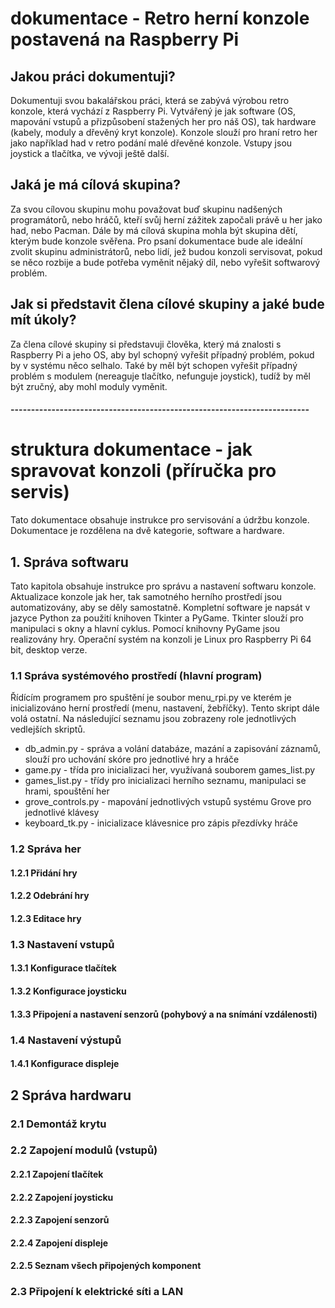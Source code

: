 # dokumentace - Retro herní konzole postavená na Raspberry Pi
## Jakou práci dokumentuji?
Dokumentuji svou bakalářskou práci, která se zabývá výrobou retro konzole, která vychází z Raspberry Pi. 
Vytvářený je jak software (OS, mapování vstupů a přizpůsobení stažených her pro náš OS), tak hardware (kabely, moduly a dřevěný kryt konzole).
Konzole slouží pro hraní retro her jako například had v retro podání malé dřevěné konzole. Vstupy jsou joystick a tlačítka, ve vývoji ještě další.

## Jaká je má cílová skupina?
Za svou cílovou skupinu mohu považovat buď skupinu nadšených programátorů, nebo hráčů, kteří svůj herní zážitek započali právě u her jako had, nebo Pacman.
Dále by má cílová skupina mohla být skupina dětí, kterým bude konzole svěřena. 
Pro psaní dokumentace bude ale ideální zvolit skupinu administrátorů, nebo lidí, jež budou konzoli servisovat, pokud se něco rozbije a bude potřeba vyměnit nějaký díl, nebo vyřešit softwarový problém.

## Jak si představit člena cílové skupiny a jaké bude mít úkoly?
Za člena cílové skupiny si představuji člověka, který má znalosti s Raspberry Pi a jeho OS, aby byl schopný vyřešit případný problém, pokud by v systému něco selhalo. Také by měl být schopen vyřešit případný problém s modulem (nereaguje tlačítko, nefunguje joystick), tudíž by měl být zručný, aby mohl moduly vyměnit.

#### -------------------------------------------------------------------------
# struktura dokumentace - jak spravovat konzoli (příručka pro servis)
Tato dokumentace obsahuje instrukce pro servisování a údržbu konzole. Dokumentace je rozdělena na dvě kategorie, software a hardware. 

## 1. Správa softwaru
Tato kapitola obsahuje instrukce pro správu a nastavení softwaru konzole. Aktualizace konzole jak her, tak samotného herního prostředí jsou automatizovány, aby se děly samostatně. Kompletní software je napsát v jazyce Python za použití knihoven Tkinter a PyGame. Tkinter slouží pro manipulaci s okny a hlavní cyklus. Pomocí knihovny PyGame jsou realizovány hry. Operační systém na konzoli je Linux pro Raspberry Pi 64 bit, desktop verze. 

### 1.1 Správa systémového prostředí (hlavní program)
Řídícím programem pro spuštění je soubor menu_rpi.py ve kterém je inicializováno herní prostředí (menu, nastavení, žebříčky). Tento skript dále volá ostatní. Na následující seznamu jsou zobrazeny role jednotlivých vedlejších skriptů.

- db_admin.py - správa a volání databáze, mazání a zapisování záznamů, slouží pro uchování skóre pro jednotlivé hry a hráče
- game.py - třída pro inicializaci her, využívaná souborem games_list.py
- games_list.py - třídy pro inicializaci herního seznamu, manipulaci se hrami, spouštění her
- grove_controls.py - mapování jednotlivých vstupů systému Grove pro jednotlivé klávesy
- keyboard_tk.py - inicializace klávesnice pro zápis přezdívky hráče


### 1.2 Správa her
#### 1.2.1 Přidání hry

#### 1.2.2 Odebrání hry

#### 1.2.3 Editace hry

### 1.3 Nastavení vstupů
#### 1.3.1 Konfigurace tlačítek

#### 1.3.2 Konfigurace joysticku

#### 1.3.3 Připojení a nastavení senzorů (pohybový a na snímání vzdálenosti)

### 1.4 Nastavení výstupů

#### 1.4.1 Konfigurace displeje

## 2 Správa hardwaru

### 2.1 Demontáž krytu

### 2.2 Zapojení modulů (vstupů)

#### 2.2.1 Zapojení tlačítek

#### 2.2.2 Zapojení joysticku

#### 2.2.3 Zapojení senzorů

#### 2.2.4 Zapojení displeje

#### 2.2.5 Seznam všech připojených komponent

### 2.3 Připojení k elektrické síti a LAN
